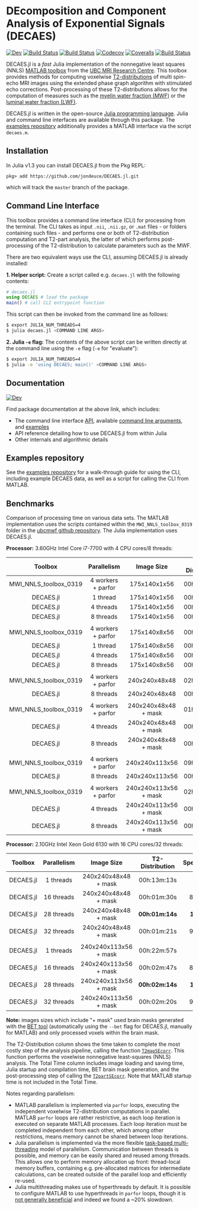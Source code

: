 # DEcomposition and Component Analysis of Exponential Signals (DECAES)

<!-- [![Stable](https://img.shields.io/badge/docs-stable-blue.svg)](https://jondeuce.github.io/DECAES.jl/stable) -->
[![Dev](https://img.shields.io/badge/docs-dev-blue.svg)](https://jondeuce.github.io/DECAES.jl/dev)
[![Build Status](https://travis-ci.com/jondeuce/DECAES.jl.svg?branch=master)](https://travis-ci.com/jondeuce/DECAES.jl)
[![Build Status](https://ci.appveyor.com/api/projects/status/github/jondeuce/DECAES.jl?svg=true)](https://ci.appveyor.com/project/jondeuce/DECAES-jl)
[![Codecov](https://codecov.io/gh/jondeuce/DECAES.jl/branch/master/graph/badge.svg)](https://codecov.io/gh/jondeuce/DECAES.jl)
[![Coveralls](https://coveralls.io/repos/github/jondeuce/DECAES.jl/badge.svg?branch=master)](https://coveralls.io/github/jondeuce/DECAES.jl?branch=master)
[![Build Status](https://api.cirrus-ci.com/github/jondeuce/DECAES.jl.svg)](https://cirrus-ci.com/github/jondeuce/DECAES.jl)

DECAES.jl is a *fast* Julia implementation of the nonnegative least squares (NNLS) [MATLAB toolbox](https://mriresearch.med.ubc.ca/news-projects/myelin-water-fraction/) from the [UBC MRI Research Centre](https://mriresearch.med.ubc.ca/).
This toolbox provides methods for computing voxelwise [T2-distributions](https://doi.org/10.1016/0022-2364(89)90011-5) of multi spin-echo MRI images using the extended phase graph algorithm with stimulated echo corrections.
Post-processing of these T2-distributions allows for the computation of measures such as the [myelin water fraction (MWF)](https://doi.org/10.1002/mrm.1910310614) or the [luminal water fraction (LWF)](https://doi.org/10.1148/radiol.2017161687).

DECAES.jl is written in the open-source [Julia programming language](https://julialang.org/).
Julia and command line interfaces are available through this package.
The [examples repository](https://github.com/jondeuce/mwiexamples) additionally provides a MATLAB interface via the script `decaes.m`.

## Installation

In Julia v1.3 you can install DECAES.jl from the Pkg REPL:
```
pkg> add https://github.com/jondeuce/DECAES.jl.git
```
which will track the `master` branch of the package.

## Command Line Interface

This toolbox provides a command line interface (CLI) for processing from the terminal.
The CLI takes as input `.nii`, `.nii.gz`, or `.mat` files - or folders containing such files - and performs one or both of T2-distribution computation and T2-part analysis, the latter of which performs post-processing of the T2-distribution to calculate parameters such as the MWF.

There are two equivalent ways use the CLI, assuming DECAES.jl is already installed:

**1. Helper script:** Create a script called e.g. `decaes.jl` with the following contents:

```julia
# decaes.jl
using DECAES # load the package
main() # call CLI entrypoint function
```

This script can then be invoked from the command line as follows:

```bash
$ export JULIA_NUM_THREADS=4
$ julia decaes.jl <COMMAND LINE ARGS>
```

**2. Julia `-e` flag:** The contents of the above script can be written directly at the command line using the `-e` flag (`-e` for "evaluate"):

```bash
$ export JULIA_NUM_THREADS=4
$ julia -e 'using DECAES; main()' <COMMAND LINE ARGS>
```

## Documentation

[![Dev](https://img.shields.io/badge/docs-dev-blue.svg)](https://jondeuce.github.io/DECAES.jl/dev)

Find package documentation at the above link, which includes:
* The command line interface [API](https://jondeuce.github.io/DECAES.jl/dev/cli), available [command line arguments](https://jondeuce.github.io/DECAES.jl/dev/cli/#Arguments-1), and [examples](https://jondeuce.github.io/DECAES.jl/dev/cli/#Examples-1)
* API reference detailing how to use DECAES.jl from within Julia
* Other internals and algorithmic details

## Examples repository

See the [examples repository](https://github.com/jondeuce/mwiexamples) for a walk-through guide for using the CLI, including example DECAES data, as well as a script for calling the CLI from MATLAB.

## Benchmarks

Comparison of processing time on various data sets.
The MATLAB implementation uses the scripts contained within the `MWI_NNLS_toolbox_0319` folder in the [ubcmwf github repository](https://github.com/ubcmri/ubcmwf).
The Julia implementation uses DECAES.jl.

**Processor:** 3.60GHz Intel Core i7-7700 with 4 CPU cores/8 threads:

<center>

| Toolbox                | Parallelism        | Image Size             | T2-Distribution | Speedup   | Total Time   | Speedup   |
| :---:                  | :---:              | :---:                  | :---:           | :---:     | :---:        | :---:     |
| MWI_NNLS_toolbox_0319  | 4 workers + parfor | 175x140x1x56           | 00h:03m:03s     |    -      | 00h:03m:04s  |    -      |
| DECAES.jl              | 1 thread           | 175x140x1x56           | 00h:00m:14s     | **13X**   | 00h:00m:27s  | **6.8X**  |
| DECAES.jl              | 4 threads          | 175x140x1x56           | 00h:00m:04s     | **46X**   | 00h:00m:19s  | **9.7X**  |
| DECAES.jl              | 8 threads          | 175x140x1x56           | 00h:00m:03s     | **61X**   | 00h:00m:16s  | **12X**   |
|                        |                    |                        |                 |           |              |           |
| MWI_NNLS_toolbox_0319  | 4 workers + parfor | 175x140x8x56           | 00h:19m:56s     | -         | 00h:20m:02s  | -         |
| DECAES.jl              | 1 thread           | 175x140x8x56           | 00h:01m:54s     | **10X**   | 00h:02m:11s  | **9.2X**  |
| DECAES.jl              | 4 threads          | 175x140x8x56           | 00h:00m:42s     | **28X**   | 00h:00m:59s  | **20X**   |
| DECAES.jl              | 8 threads          | 175x140x8x56           | 00h:00m:26s     | **46X**   | 00h:00m:41s  | **29X**   |
|                        |                    |                        |                 |           |              |           |
| MWI_NNLS_toolbox_0319  | 4 workers + parfor | 240x240x48x48          | 02h:53m:13s     | -         | 02h:54m:24s  | -         |
| DECAES.jl              | 8 threads          | 240x240x48x48          | 00h:04m:25s     | **39X**   | 00h:05m:03s  | **35X**   |
|                        |                    |                        |                 |           |              |           |
| MWI_NNLS_toolbox_0319  | 4 workers + parfor | 240x240x48x48 + mask   | 01h:29m:35s     | -         | 01h:30m:37s  | -         |
| DECAES.jl              | 4 threads          | 240x240x48x48 + mask   | 00h:02m:11s     | **41X**   | 00h:02m:46s  | **33X**   |
| DECAES.jl              | 8 threads          | 240x240x48x48 + mask   | 00h:01m:47s     | **50X**   | 00h:02m:15s  | **40X**   |
|                        |                    |                        |                 |           |              |           |
| MWI_NNLS_toolbox_0319  | 4 workers + parfor | 240x240x113x56         | 09h:35m:17s     | -         | 09h:39m:33s  | -         |
| DECAES.jl              | 8 threads          | 240x240x113x56         | 00h:14m:36s     | **39X**   | 00h:16m:40s  | **35X**   |
|                        |                    |                        |                 |           |              |           |
| MWI_NNLS_toolbox_0319  | 4 workers + parfor | 240x240x113x56 + mask  | 02h:25m:19s     | -         | 02h:27m:52s  | -         |
| DECAES.jl              | 4 threads          | 240x240x113x56 + mask  | 00h:04m:15s     | **30X**   | 00h:05m:07s  | **29X**   |
| DECAES.jl              | 8 threads          | 240x240x113x56 + mask  | 00h:02m:59s     | **49X**   | 00h:03m:49s  | **39X**   |

</center>

**Processor:** 2.10GHz Intel Xeon Gold 6130 with 16 CPU cores/32 threads:

<center>

| Toolbox                | Parallelism        | Image Size             | T2-Distribution | Speedup   | Total Time      | Speedup   |
| :---:                  | :---:              | :---:                  | :---:           | :---:     | :---:           | :---:     |
| DECAES.jl              | 1 threads          | 240x240x48x48 + mask   | 00h:13m:13s     | -         | 00h:13m:41s     | -         |
| DECAES.jl              | 16 threads         | 240x240x48x48 + mask   | 00h:01m:30s     | 8.8X      | 00h:01m:58s     | 7.0X      |
| DECAES.jl              | 28 threads         | 240x240x48x48 + mask   | **00h:01m:14s** | **11X**   | **00h:01m:41s** | **8.1X**  |
| DECAES.jl              | 32 threads         | 240x240x48x48 + mask   | 00h:01m:21s     | 9.8X      | 00h:01m:49s     | 7.5X      |
|                        |                    |                        |                 |           |                 |           |
| DECAES.jl              | 1 threads          | 240x240x113x56 + mask  | 00h:22m:57s     | -         | 00h:23m:46s     | -         |
| DECAES.jl              | 16 threads         | 240x240x113x56 + mask  | 00h:02m:47s     | 8.2X      | 00h:03m:37s     | 6.6X      |
| DECAES.jl              | 28 threads         | 240x240x113x56 + mask  | **00h:02m:14s** | **10X**   | **00h:02m:58s** | **8.0X**  |
| DECAES.jl              | 32 threads         | 240x240x113x56 + mask  | 00h:02m:20s     | 9.8X      | 00h:03m:06s     | 7.7X      |

</center>

**Note:** images sizes which include "+ mask" used brain masks generated with the [BET tool](https://fsl.fmrib.ox.ac.uk/fsl/fslwiki/BET/UserGuide) (automatically using the `--bet` flag for DECAES.jl, manually for MATLAB) and only processed voxels within the brain mask.

The T2-Distribution column shows the time taken to complete the most costly step of the analysis pipeline, calling the function [`T2mapSEcorr`](https://jondeuce.github.io/DECAES.jl/dev/ref.html#DECAES.T2mapSEcorr).
This function performs the voxelwise nonnegative least-squares (NNLS) analysis.
The Total Time column includes image loading and saving time, Julia startup and compilation time, BET brain mask generation, and the post-processing step of calling the [`T2partSEcorr`](https://jondeuce.github.io/DECAES.jl/dev/ref.html#DECAES.T2partSEcorr).
Note that MATLAB startup time is not included in the Total Time.

Notes regarding parallelism:
* MATLAB parallelism is implemented via `parfor` loops, executing the independent voxelwise T2-distribution computations in parallel.
MATLAB `parfor` loops are rather restrictive, as each loop iteration is executed on separate MATLAB processes.
Each loop iteration must be completed independent from each other, which among other restrictions, means memory cannot be shared between loop iterations.
* Julia parallelism is implemented via the more flexible [task-based multi-threading](https://julialang.org/blog/2019/07/multithreading) model of parallelism.
Communication between threads is possible, and memory can be easily shared and reused among threads.
This allows one to perform memory allocation up front: thread-local memory buffers, containing e.g. pre-allocated matrices for intermediate calculations, can be created outside of the parallel loop and efficiently re-used.
* Julia multithreading makes use of hyperthreads by default.
It is possible to configure MATLAB to use hyperthreads in `parfor` loops, though it is [not generally beneficial](https://www.mathworks.com/matlabcentral/answers/80129-definitive-answer-for-hyperthreading-and-the-parallel-computing-toolbox-pct) and indeed we found a ~20% slowdown.
